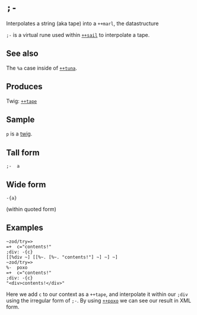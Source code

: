 `;-`
====

Interpolates a string (aka tape) into a `++marl`, the datastructure


`;-` is a virtual rune used within [`++sail`]() to interpolate a tape.

See also
--------

The `%a` case inside of [`++tuna`]().

Produces
--------

Twig: [`++tape`]()

Sample
------

`p` is a [twig]().

Tall form
---------

    ;-  a

Wide form
---------

    -{a}

(within quoted form)

Examples
--------

    ~zod/try=> 
    =+  c="contents!"
    ;div: -{c}
    [[%div ~] [[%~. [%~. "contents!"] ~] ~] ~]
    ~zod/try=> 
    %-  poxo
    =+  c="contents!"
    ;div: -{c}
    "<div>contents!</div>"

Here we add `c` to our context as a `++tape`, and interpolate it within
our `;div` using the irregular form of `;-`. By using [`++poxo`]() we
can see our result in XML form.
